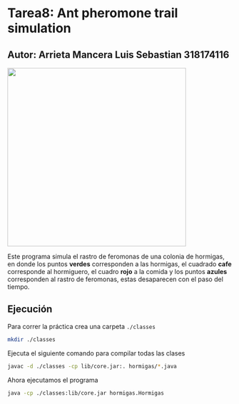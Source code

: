 # Tarea8: Ant pheromone trail simulation

## Autor: Arrieta Mancera Luis Sebastian 318174116

<img width="400px" src="https://media.giphy.com/media/v1.Y2lkPTc5MGI3NjExODR5cng5cmN0cGZseWpvcW05NDVrYWNnNmY2NjkxcjVwMjh1N2NrbiZlcD12MV9pbnRlcm5hbF9naWZfYnlfaWQmY3Q9Zw/26vIeH7yWdqgEwTja/giphy.gif"/>

Este programa simula el rastro de feromonas de una colonia de hormigas, en donde los puntos **verdes** corresponden a las hormigas, el cuadrado **cafe** corresponde
al hormiguero, el cuadro **rojo** a la comida y los puntos **azules** corresponden al rastro de feromonas, estas desaparecen con el paso del tiempo.

## Ejecución

Para correr la práctica crea una carpeta `./classes`

```bash
mkdir ./classes
```

Ejecuta el siguiente comando para compilar todas las clases

```bash
javac -d ./classes -cp lib/core.jar:. hormigas/*.java
```

Ahora ejecutamos el programa

```bash
java -cp ./classes:lib/core.jar hormigas.Hormigas
```